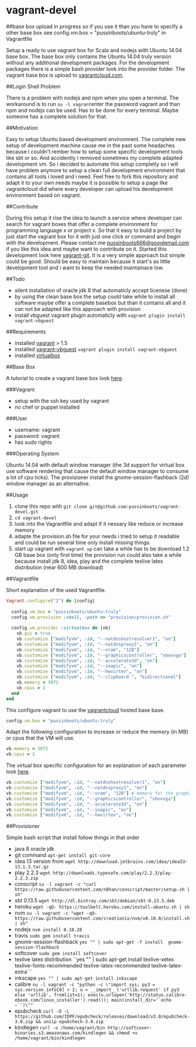 vagrant-devel
=============

##base box upload in progress so if you use it than you have to specify a other base box see config.vm.box = "pussinboots/ubuntu-truly" in Vagrantfile

Setup a ready to use vagrant box for Scala and nodejs with Ubuntu 14.04 base box. The base box only contains the 
Ubuntu 14.04 truly version without any additional development packages. For the development packages there is a simple
bash provider look into the provider folder. The vagrant base box is upload to [vagrantcloud.com](https://vagrantcloud.com/).

##Login Shell Problem

There is a problem with nodejs and npm when you open a terminal.
The workaround is to run ```su -l vagrant```enter the password vagrant and than npm and nodejs 
can be used. Has to be done for every terminal. Maybe someone has a complete solution for that.

##Motivation

Easy to setup Ubuntu based development environment. The complete new setup of development machine cause me in the past some headaches
because i couldn't rember how to setup some specific development tools like sbt or so. And accidently i removed sometimes my complete adapted development vm. So i decided to automate this setup completly so i will have problem anymore to setup a clean full development environment that contains all tools i loved and i need. Feel free to fork this repository and adapt it to your own needs maybe it is possible to setup a page like vagrantcloud did where every developer can upload his development environment based on vagrant.

##Contribute

During this setup it rise the idea to launch a service where developer can search for vagrant boxes that offer a complete environment for programming language x or project x. So that it easy to build a project by just start the vagrant box for it with just one click or command and begin with the development. Please contact me pussinboots666@googlemail.com if you like this idea and maybe want to contribute on it. Started this development look here [vagrant-git](https://github.com/pussinboots/vagrant-git). It is a very simple approach but simple could be good. Should be easy to maintain because it start's as little development tool and i want to keep the needed maintainace low.

##Todo

* silent installation of oracle jdk 8 that automaticly accept licenese (done)
* by using the clean base box the setup could take while to install all software maybe offer a complete basebox but than it contains all and it can not be adapted like this approach with provision
* install vbguest vagrant plugin automaticly with ```vagrant plugin install vagrant-vbguest```

##Requirements

* installed [vagrant](http://www.vagrantup.com/downloads.html) > 1.5
* installed [vagrant-vbguest](https://github.com/dotless-de/vagrant-vbguest) ```vagrant plugin install vagrant-vbguest```
* installed [virtualbox](https://www.virtualbox.org/wiki/Downloads)

##Base Box

A tutorial to create a vagrant base box look [here](https://docs.vagrantup.com/v2/boxes/base.html).

###Vagrant

* setup with the ssh key used by vagrant 
* no chef or puppet installed

###User

* username: vagrant
* password: vagrant
* has sudo rights

###Operating System

Ubuntu 14.04 with default window manager (the 3d support for virtual box use software rendering that cause the default window manager to consume a lot of cpu ticks). The provisioner install the gnome-session-flashback (2d) window manager as an alternative.

##Usage

1. clone this repo with ```git clone git@github.com:pussinboots/vagrant-devel.git```
2. ```cd vagrant-devel```
3. look into the Vagrantfile and adapt if it nessary like reduce or increase memory
3. adapte the provision.sh file for your needs i tried to setup it readable and could be run several time only install missing things.
4. start up vagrant with ```vagrant up``` can take a while has to be download 1.2 GB base box (only first time) the provision run  could also take a while because install jdk 8, idea, play and the complete texlive latex distribution (near 600 MB download)

##Vagrantfile

Short explanation of the used Vagrantfile.
```ruby
Vagrant.configure("2") do |config|
  
  config.vm.box = "pussinboots/ubuntu-truly"
  config.vm.provision :shell, :path => "provision/provision.sh"
 
  config.vm.provider :virtualbox do |vb|
	vb.gui = true
	vb.customize ["modifyvm", :id, "--natdnshostresolver1", "on"]
	vb.customize ["modifyvm", :id, "--natdnsproxy1", "on"]
	vb.customize ["modifyvm", :id, "--vram", "128"]
	vb.customize ["modifyvm", :id, "--graphicscontroller", "vboxvga"]
	vb.customize ["modifyvm", :id, "--accelerate3d", "on"]
	vb.customize ["modifyvm", :id, "--ioapic", "on"]
	vb.customize ["modifyvm", :id, "--hwvirtex", "on"]
	vb.customize ["modifyvm", :id, "--clipboard ", "bidirectional"]
	vb.memory = 3072
	vb.cpus = 2
  end
end
```

This configure vagrant to use the  [vagrantcloud](https://vagrantcloud.com/pussinboots/ubuntu-truly) hosted base base. 
```ruby
config.vm.box = "pussinboots/ubuntu-truly"
```

Adapt the following configuration to increase or reduce the memory (in MB) or cpus that the VM will use. 
```ruby
vb.memory = 3072
vb.cpus = 2
```

The virtual box specific configuration for an explanation of each parameter look [here](https://www.virtualbox.org/manual/ch08.html).
```ruby
vb.customize ["modifyvm", :id, "--natdnshostresolver1", "on"]
vb.customize ["modifyvm", :id, "--natdnsproxy1", "on"]
vb.customize ["modifyvm", :id, "--vram", "128"] # memory for the graphic card
vb.customize ["modifyvm", :id, "--graphicscontroller", "vboxvga"] 
vb.customize ["modifyvm", :id, "--accelerate3d", "on"]
vb.customize ["modifyvm", :id, "--ioapic", "on"]
vb.customize ["modifyvm", :id, "--hwvirtex", "on"]
```

##Provisioner

Simple bash script that install follow things in that order

* java 8 oracle jdk
* git command ```apt-get install git-core```
* idea 13 version from ```wget http://download.jetbrains.com/idea/ideaIU-13.1.3.tar.gz```
* play 2.2.3 ```wget http://downloads.typesafe.com/play/2.2.3/play-2.2.3.zip```
* conscript ```su -l vagrant -c "curl https://raw.githubusercontent.com/n8han/conscript/master/setup.sh | sh"```
* sbt 0.13.5 ```wget http://dl.bintray.com/sbt/debian/sbt-0.13.5.deb```
* heroku ```wget -qO- https://toolbelt.heroku.com/install-ubuntu.sh | sh```
* nvm ```su -l vagrant -c "wget -qO- https://raw.githubusercontent.com/creationix/nvm/v0.10.0/install.sh | sh"```
* nodejs ```nvm install 0.10.28```
* travis ```sudo gem install travis```
* gnome-session-flashback ```yes "" | sudo apt-get -f install  gnome-session-flashback```
* softcover ```sudo gem install softcover```
* texlive latex distribution ``yes "" | sudo apt-get install texlive-xetex texlive-fonts-recommended texlive-latex-recommended texlive-latex-extra```
* inkscape ```yes "" | sudo apt-get install inkscape```
* calibre ```su -l vagrant -c "python -c \"import sys; py3 = sys.version_info[0] > 2; u = __import__('urllib.request' if py3 else 'urllib', fromlist=1); exec(u.urlopen('http://status.calibre-ebook.com/linux_installer').read()); main(install_dir='`echo ~`')\""```
* epubcheck ```curl -O -L https://github.com/IDPF/epubcheck/releases/download/v3.0/epubcheck-3.0.zip && unzip epubcheck-3.0.zip```
* kindlegen ```curl -o /home/vagrant/bin http://softcover-binaries.s3.amazonaws.com/kindlegen && chmod +x /home/vagrant/bin/kindlegen```
